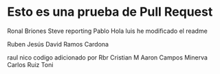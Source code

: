 # Esto es una prueba de Pull Request

Ronal Briones
Steve reporting
Pablo
Hola luis he modificado el readme

Ruben
Jesús David Ramos Cardona

raul
nico
codigo adicionado por Rbr
Cristian M
Aaron Campos
Minerva
Carlos Ruiz
Toni
